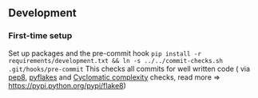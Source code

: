 ## Development

### First-time setup
Set up packages and the pre-commit hook `pip install -r requirements/development.txt && ln -s ../../commit-checks.sh .git/hooks/pre-commit`
This checks all commits for well written code ( via
[pep8](https://pypi.python.org/pypi/pycodestyle),
[pyflakes](https://pypi.python.org/pypi/pyflakes) and
[Cyclomatic complexity](https://pypi.python.org/pypi/mccabe) checks,
read more => <https://pypi.python.org/pypi/flake8>)
